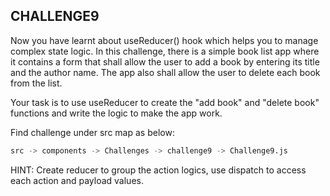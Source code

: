 ## CHALLENGE9

Now you have learnt about useReducer() hook which helps you to manage complex state logic. In this challenge, there is a simple book list app where it contains a form that shall allow the user to add a book by entering its title and the author name. The app also shall allow the user to delete each book from the list.

Your task is to use useReducer to create the "add book" and "delete book" functions and write the logic to make the app work.

Find challenge under src map as below:

```bash
src -> components -> Challenges -> challenge9 -> Challenge9.js
```

HINT: Create reducer to group the action logics, use dispatch to access each action and payload values.
